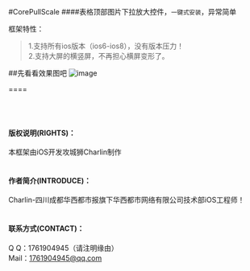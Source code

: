 #CorePullScale
####表格顶部图片下拉放大控件，`一键式安装`，异常简单



框架特性：<br />
>1.支持所有ios版本（ios6-ios8），没有版本压力！<br />
>2.支持大屏的横竖屏，不再担心横屏变形了。



##先看看效果图吧
![image](./img/1.png)

====

<br /><br />
#### 版权说明(RIGHTS)：<br />
本框架由iOS开发攻城狮Charlin制作<br /><br />
#### 作者简介(INTRODUCE)：<br />
Charlin-四川成都华西都市报旗下华西都市网络有限公司技术部iOS工程师！
<br /><br />
#### 联系方式(CONTACT)：<br />
Q    Q：1761904945（请注明缘由）<br />
Mail：1761904945@qq.com
<br />

